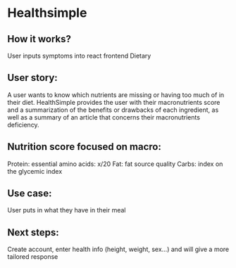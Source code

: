 # Healthsimple



## How it works?
User inputs  symptoms into react frontend 
Dietary


## User story:
A user wants to know which nutrients are missing or having too much of in their diet. HealthSimple provides the user with their macronutrients score and a summarization of the benefits or drawbacks of each ingredient, as well as a summary of an article that concerns their macronutrients deficiency.  


## Nutrition score focused on macro: 
Protein: essential amino acids: x/20
Fat: fat source quality 
Carbs: index on the glycemic index

## Use case: 
User puts in what they have in their meal 



## Next steps:
Create account, enter health info (height, weight, sex…) and will give a more tailored response


